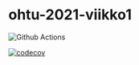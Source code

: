 # ohtu-2021-viikko1

![Github Actions](https://github.com/attkauppi/ohtu-2021-viikko1/workflows/CI/badge.svg)

[![codecov](https://codecov.io/gh/attkauppi/ohtu-2021-viikko1/branch/master/graph/badge.svg?token=C7HMY154OL)](https://codecov.io/gh/attkauppi/ohtu-2021-viikko1)
